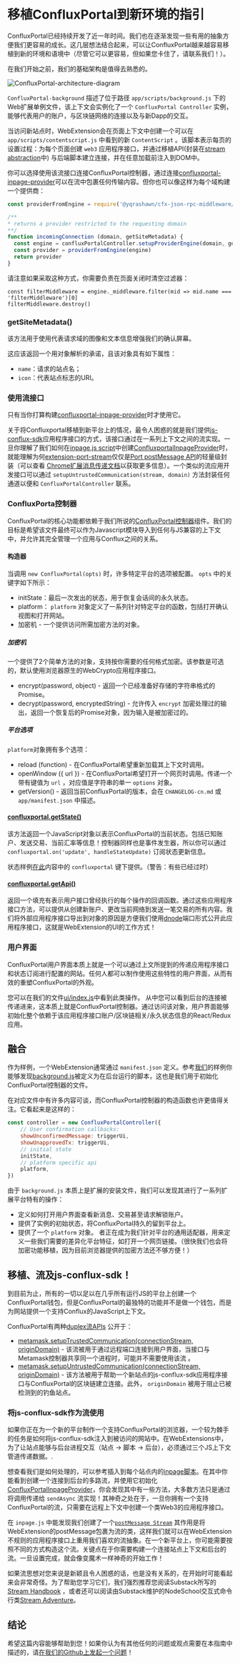 # 移植ConfluxPortal到新环境的指引

ConfluxPortal已经持续开发了近一年时间。我们也在逐渐发现一些有用的抽象方便我们更容易的成长。这几层想法结合起来，可以让ConfluxPortal越来越容易移植到新的环境和语境中（尽管它可以更容易，但如果您卡住了，请联系我们！）。

在我们开始之前，我们的基础架构是值得去熟悉的。

![ConfluxPortal-architecture-diagram](./architecture.png)

`ConfluxPortal-background` 描述了位于路径 `app/scripts/background.js` 下的Web扩展单例文件，该上下文会实例化了一个 `ConfluxPortal Controller` 实例，能够代表用户的账户，与区块链网络的连接以及与新Dapp的交互。

当访问新站点时，WebExtension会在页面上下文中创建一个可以在`app/scripts/contentscript.js` 中看到的新 `ContentScript` 。该脚本表示每页的设置过程：为每个页面创建 `web3` 应用程序接口，并通过移植API(封装在[stream abstraction](https://github.com/substack/stream-handbook)中)
与后端脚本建立连接，并在任意加载前注入到DOM中。

你可以选择使用该流接口连接ConfluxPortal控制器，通过连接[confluxportal-inpage-provider](https://github.com/yqrashawn/conflux-portal-inpage-provider#readme)可以在流中包裹任何传输内容。但你也可以像这样为每个域构建一个提供商：

```javascript
const providerFromEngine = require('@yqrashawn/cfx-json-rpc-middleware/providerFromEngine')

/**
* returns a provider restricted to the requesting domain
**/
function incomingConnection (domain, getSiteMetadata) {
  const engine = confluxPortalController.setupProviderEngine(domain, getSiteMetadata)
  const provider = providerFromEngine(engine)
  return provider
}
```

请注意如果采取这种方式，你需要负责在页面关闭时清空过滤器：

```
const filterMiddleware = engine._middleware.filter(mid => mid.name === 'filterMiddleware')[0]
filterMiddleware.destroy()
```

### getSiteMetadata()

该方法用于使用代表请求域的图像和文本信息增强我们的确认屏幕。

这应该返回一个用对象解析的承诺，且该对象具有如下属性：

- `name`：请求的站点名；
- `icon`：代表站点标志的URI。

### 使用流接口

只有当你打算构建[confluxportal-inpage-provider](https://github.com/yqrashawn/conflux-portal-inpage-provider#readme)时才使用它。

关于将Confluxportal移植到新平台上的情况，最令人困惑的就是我们提供[js-conflux-sdk](https://github.com/Conflux-Chain/js-conflux-sdk#readme)应用程序接口的方式，该接口通过在一系列上下文之间的流实现。一旦你理解了我们如何在[inpage.js script](../app/scripts/inpage.js)中创建[ConfluxportalInpageProvider](https://github.com/yqrashawn/conflux-portal-inpage-provider#readme)时，就能理解为何[extension-port-stream](https://github.com/MetaMask/extension-port-stream)仅仅是[Port postMessage API](https://developer.chrome.com/extensions/runtime#property-Port-postMessage)的轻量级封装（可以查看 [Chrome扩展消息传递文档](https://developer.chrome.com/extensions/messaging#connect)以获取更多信息）。一个类似的流应用开发接口可以通过 `setupUntrustedCommunication(stream, domain)` 方法封装任何通道以便和 `ConfluxPortalController` 联系。

### ConfluxPorta控制器

ConfluxPortal的核心功能都依赖于我们所说的[ConfluxPortal控制器](https://github.com/Conflux-Chain/conflux-portal/blob/master/app/scripts/metamask-controller.js)组件。我们的目标是希望该文件最终可以作为Javascript模块导入到任何与JS兼容的上下文中，并允许其完全管理一个应用与Conflux之间的关系。

#### 构造器

当调用 `new ConfluxPortal(opts)` 时，许多特定平台的选项被配置。 `opts` 中的关键字如下所示：
- initState：最后一次发出的状态，用于恢复会话间的永久状态。
- platform： `platform` 对象定义了一系列针对特定平台的函数，包括打开确认视图和打开网站。
- 加密机 - 一个提供访问所需加密方法的对象。

##### 加密机

一个提供了2个简单方法的对象，支持按你需要的任何格式加密。该参数是可选的，默认使用浏览器原生的WebCrypto应用程序接口。

- encrypt(password, object) - 返回一个已经准备好存储的字符串格式的Promise。
- decrypt(password, encryptedString) - 允许传入 `encrypt` 加密处理过的输出，返回一个恢复后的Promise对象，因为输入是被加密过的。


##### 平台选项

`platform`对象拥有多个选项：

- reload (function) - 在ConfluxPortal希望重新加载其上下文时调用。
- openWindow ({ url }) - 在ConfluxPortal希望打开一个网页时调用。传递一个带有键值为 `url` ，对应值是字符串的单一 `options` 对象。
- getVersion() - 返回当前ConfluxPortal的版本，会在 `CHANGELOG-cn.md` 或 `app/manifest.json` 中描述。

#### [confluxportal.getState()](https://github.com/Conflux-Chain/conflux-portal/blob/master/app/scripts/metamask-controller.js#L450)

该方法返回一个JavaScript对象以表示ConfluxPortal的当前状态。包括已知账户、发送交易、当前汇率等信息！控制器同样也是事件发生器，所以你可以通过 `confluxportal.on('update', handleStateUpdate)` 订阅状态更新信息。

状态样例[在此](https://github.com/Conflux-Chain/conflux-portal/tree/develop/development/states)内容中的 `confluxportal` 键下提供。（警告：有些已经过时）

#### [confluxportal.getApi()](https://github.com/Conflux-Chain/conflux-portal/blob/develop/app/scripts/metamask-controller.js#L467-L718)

返回一个填充有表示用户接口曾经执行的每个操作的回调函数。通过这些应用程序接口方法，可以提供从创建新账户、更改当前网络到发送一笔交易的所有内容。我们将外部应用程序接口导出到对象的原因是方便我们使用[dnode](https://www.npmjs.com/package/dnode)端口形式公开此应用程序接口，这就是WebExtension的UI的工作方式！

### 用户界面

ConfluxPortal用户界面本质上就是一个可以通过上文所提到的传递应用程序接口和状态订阅进行配置的网站。任何人都可以制作使用这些特性的用户界面，从而有效的重塑ConfluxPortal的外观。

您可以在我们的文件[ui/index.js](https://github.com/Conflux-Chain/conflux-portal/blob/master/ui/index.js)中看到此类操作。
从中您可以看到后台的连接被传递进来，这本质上就是ConfluxPortal控制器。通过访问该对象，用户界面能够初始化整个依赖于该应用程序接口账户/区块链相关/永久状态信息的React/Redux应用。

## 融合

作为样例，一个WebExtension通常通过 `manifest.json` 定义。参考[我们](https://github.com/Conflux-Chain/conflux-portal/blob/master/app/manifest.json#L31)的样例你能够发现[background.js](https://github.com/Conflux-Chain/conflux-portal/blob/master/app/scripts/background.js)被定义为在后台运行的脚本，这也是我们用于初始化ConfluxPortal控制器的文件。

在对应文件中有许多内容可谈，而ConfluxPortal控制器的构造函数也许更值得关注。它看起来是这样的：

```javascript
const controller = new ConfluxPortalController({
    // User confirmation callbacks:
    showUnconfirmedMessage: triggerUi,
    showUnapprovedTx: triggerUi,
    // initial state
    initState,
    // platform specific api
    platform,
})
```
由于 `background.js` 本质上是扩展的安装文件，我们可以发现其进行了一系列扩展平台特有的操作：

- 定义如何打开用户界面查看新消息、交易甚至请求解锁账户。
- 提供了实例的初始状态，将ConfluxPortal持久的留到平台上。
- 提供了一个 `platform` 对象。 者正在成为我们针对平台的通用适配器，用来定义一些我们需要的差异化平台特征，如打开一个网页链接。（很快我们也会将加密功能移植，因为目前浏览器提供的加密方法还不够方便！）

## 移植、流及js-conflux-sdk！

到目前为止，所有的一切以足以在几乎所有运行JS的平台上创建一个ConfluxPortal钱包，但是ConfluxPortal的最独特的功能并不是做一个钱包，而是为网站提供一个支持Conflux的JavaScript上下文。

ConfluxPortal有两种[duplex流APIs](https://github.com/substack/stream-handbook#duplex) 公开于：
- [metamask.setupTrustedCommunication(connectionStream,
  originDomain)](https://github.com/Conflux-Chain/conflux-portal/blob/master/app/scripts/metamask-controller.js#L1725) -
  该流被用于通过远程端口连接到用户界面，当接口与Metamask控制器共享同一个进程时，可能并不需要使用该流 。
- [metamask.setupUntrustedCommunication(connectionStream,
  originDomain)](https://github.com/Conflux-Chain/conflux-portal/blob/master/app/scripts/metamask-controller.js#L1696) -
  该方法被用于帮助一个新站点的js-conflux-sdk应用程序接口与ConfluxPortal的区块链建立连接。此外， `originDomain` 被用于阻止已被检测到的钓鱼站点。

### 将js-conflux-sdk作为流使用

如果你正在为一个新的平台制作一个支持ConfluxPortal的浏览器，一个较为棘手的任务是如何将js-conflux-sdk注入到被访问的网站中。在WebExtensions中，为了让站点能够与后台进程交互（站点 -> 脚本 -> 后台），必须通过三个JS上下文管道传递数据。.

想查看我们是如何处理的，可以参考插入到每个站点内的[inpage脚本](https://github.com/Conflux-Chain/conflux-portal/blob/master/app/scripts/inpage.js)。在其中你能看到创建一个连接到后台的多路流，并使用它初始化[ConfluxPortalInpageProvider](https://github.com/yqrashawn/conflux-portal-inpage-provider#readme)，你会发现其中有一些方法，大多数方法只是通过将调用传递给 `sendAsync` 流实现！其神奇之处在于，一旦你拥有一个支持ConfluxPortal的流，只需要在远程上下文中创建一个类Web3的应用程序接口。

在 `inpage.js` 中能发现我们创建了一个[`postMessage
Stream`](https://github.com/Conflux-Chain/conflux-portal/blob/develop/app/scripts/inpage.js#L50)
其作用是将WebExtension的postMessage包裹为流的类，这样我们就可以在WebExtension不规则的应用程序接口上重用我们喜欢的流抽象。在一个新平台上，你可能需要按照不同的方式构造这个流。关键点在于你需要构建一个连接站点上下文和后台的流。一旦设置完成，就会像变魔术一样神奇的开始工作！

如果流思想对您来说是新颖且令人困惑的话，也是没有关系的，在开始时可能看起来会非常奇怪。为了帮助您学习它们，我们强烈推荐您阅读Substack所写的[Stream
Handbook](https://github.com/substack/stream-handbook)
，或者还可以阅读由Substack维护的NodeSchool交互式命令行类[Stream
Adventure](https://github.com/workshopper/stream-adventure)。

## 结论

希望这篇内容能够帮助到您！如果你认为有其他任何的问题或观点需要在本指南中描述的，请[在我们的Github上发起一个问题](https://github.com/Conflux-Chain/conflux-portal/issues/new/)！

